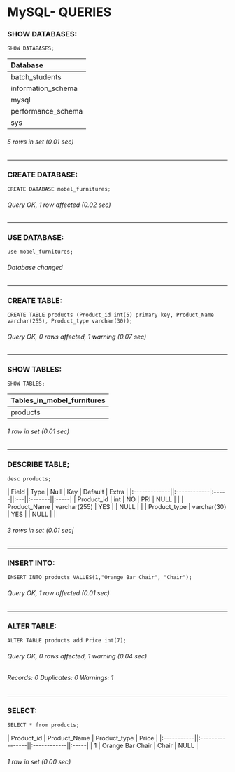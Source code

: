 # MySQL- QUERIES
### SHOW DATABASES:
```syntax
SHOW DATABASES;
```
| Database           |
|:-------------------|
| batch_students     |
| information_schema |
| mysql              |
| performance_schema |
| sys                |

###### 5 rows in set (0.01 sec)
****

### CREATE DATABASE:
```syntax
CREATE DATABASE mobel_furnitures;
```
###### Query OK, 1 row affected (0.02 sec) 
****

### USE DATABASE:
```syntax
use mobel_furnitures;
```
###### Database changed
****

### CREATE TABLE:
```syntax
CREATE TABLE products (Product_id int(5) primary key, Product_Name varchar(255), Product_type varchar(30)); 
```
###### Query OK, 0 rows affected, 1 warning (0.07 sec)
****

### SHOW TABLES:
```syntax
SHOW TABLES;
```
|Tables_in_mobel_furnitures |
|:--------------------------|
| products                  |

###### 1 row in set (0.01 sec)
****

### DESCRIBE TABLE;
```syntax
desc products;
```
| Field        | Type         | Null | Key | Default | Extra |
|:-------------||:------------|:-----||:---||:-------||:-----|
| Product_id   | int          | NO   | PRI | NULL    |       |
| Product_Name | varchar(255) | YES  |     | NULL    |       |
| Product_type | varchar(30)  | YES  |     | NULL    |       |

###### 3 rows in set (0.01 sec|
****

### INSERT INTO:
```syntax
INSERT INTO products VALUES(1,"Orange Bar Chair", "Chair");
```

###### Query OK, 1 row affected (0.01 sec)
****

### ALTER TABLE:
```syntax
ALTER TABLE products add Price int(7);
```

###### Query OK, 0 rows affected, 1 warning (0.04 sec)
###### Records: 0  Duplicates: 0  Warnings: 1
****

### SELECT:
```syntax
SELECT * from products;
```

| Product_id | Product_Name     | Product_type | Price |
|:-----------||:----------------||:------------||:-----|
|          1 | Orange Bar Chair | Chair        |  NULL |

###### 1 row in set (0.00 sec)